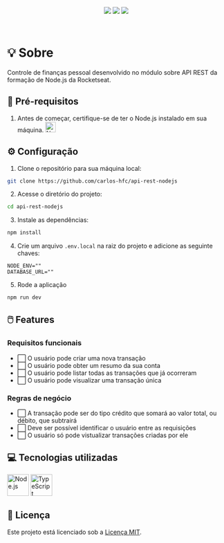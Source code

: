 <p align="center">
  <img src="https://img.shields.io/badge/node-v18.18.2-339933?style=flat&logo=nodedotjs&logoColor=%23339933" />
  <img src="https://img.shields.io/badge/npm-v9.8.1-CB3837?style=flat&logo=npm" />
  <img src="https://img.shields.io/badge/feito_por-Carlos_Faustino-black" />
</p>

<br/>

# :bulb: Sobre

Controle de finanças pessoal desenvolvido no módulo sobre API REST da formação de Node.js da Rocketseat.

## :page_with_curl: Pré-requisitos

1. Antes de começar, certifique-se de ter o Node.js instalado em sua máquina. 
    <a href="https://nodejs.org">
      <img width="24" src="https://user-images.githubusercontent.com/25181517/183568594-85e280a7-0d7e-4d1a-9028-c8c2209e073c.png" alt="Node.js" title="Node.js"/>
    </a>

## :gear: Configuração

1. Clone o repositório para sua máquina local:

```bash
git clone https://github.com/carlos-hfc/api-rest-nodejs
```

2. Acesse o diretório do projeto:

```bash
cd api-rest-nodejs
```

3. Instale as dependências:

```bash
npm install
```

4. Crie um arquivo `.env.local` na raiz do projeto e adicione as seguinte chaves:

```env
NODE_ENV=""
DATABASE_URL=""
```

5. Rode a aplicação

```bash
npm run dev
```

## :computer_mouse: Features

### Requisitos funcionais

- :white_large_square: O usuário pode criar uma nova transação
- :white_large_square: O usuário pode obter um resumo da sua conta
- :white_large_square: O usuário pode listar todas as transações que já ocorreram
- :white_large_square: O usuário pode visualizar uma transação única

### Regras de negócio

- :white_large_square: A transação pode ser do tipo crédito que somará ao valor total, ou débito, que subtrairá
- :white_large_square: Deve ser possível identificar o usuário entre as requisições
- :white_large_square: O usuário só pode vistualizar transações criadas por ele

## :computer: Tecnologias utilizadas

<p float="left">
  <img width="50" src="https://user-images.githubusercontent.com/25181517/183568594-85e280a7-0d7e-4d1a-9028-c8c2209e073c.png" alt="Node.js" title="Node.js"/>
  <img width="50" src="https://user-images.githubusercontent.com/25181517/183890598-19a0ac2d-e88a-4005-a8df-1ee36782fde1.png" alt="TypeScript" title="TypeScript"/>
</p>

## :page_facing_up: Licença

Este projeto está licenciado sob a [Licença MIT](LICENSE).